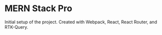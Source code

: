 # MERN Stack Pro

Initial setup of the project.
Created with Webpack, React, 
React Router, and RTK-Query.


